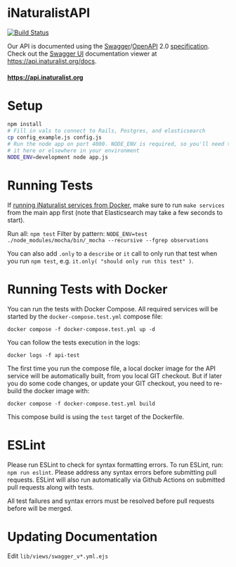 # iNaturalistAPI

[![Build Status](https://github.com/inaturalist/iNaturalistAPI/workflows/iNaturalstAPI%20CI/badge.svg)](https://github.com/inaturalist/iNaturalistAPI/actions)

Our API is documented using the [Swagger](http://swagger.io/)/[OpenAPI](https://github.com/OAI/OpenAPI-Specification) 2.0 [specification](https://github.com/OAI/OpenAPI-Specification/blob/master/versions/2.0.md). Check out the [Swagger UI](https://github.com/swagger-api/swagger-ui) documentation viewer at https://api.inaturalist.org/docs.

#### https://api.inaturalist.org

# Setup

```bash
npm install
# Fill in vals to connect to Rails, Postgres, and elasticsearch
cp config_example.js config.js
# Run the node app on port 4000. NODE_ENV is required, so you'll need to set
# it here or elsewhere in your environment
NODE_ENV=development node app.js
```

# Running Tests

If [running iNaturalist services from Docker](https://github.com/inaturalist/inaturalist/blob/main/CONTRIBUTING.md#using-docker), make sure to run `make services` from the main app first (note that Elasticsearch may take a few seconds to start).

Run all: `npm test`
Filter by pattern: `NODE_ENV=test ./node_modules/mocha/bin/_mocha --recursive --fgrep observations`

You can also add `.only` to a `describe` or `it` call to only run that test when you run `npm test`, e.g. `it.only( "should only run this test" )`.

# Running Tests with Docker

You can run the tests with Docker Compose. 
All required services will be started by the `docker-compose.test.yml` compose file:

```
docker compose -f docker-compose.test.yml up -d
```

You can follow the tests execution in the logs:

```
docker logs -f api-test
```

The first time you run the compose file, a local docker image for the API service will be automatically built, from you local GIT checkout. But if later you do some code changes, or update your GIT checkout, you need to re-build the docker image with:

```
docker compose -f docker-compose.test.yml build
```

This compose build is using the `test` target of the Dockerfile.

# ESLint

Please run ESLint to check for syntax formatting errors. To run ESLint, run: `npm run eslint`. Please address any syntax errors before submitting pull requests. ESLint will also run automatically via Github Actions on submitted pull requests along with tests.

All test failures and syntax errors must be resolved before pull requests before will be merged.


# Updating Documentation

Edit `lib/views/swagger_v*.yml.ejs`

